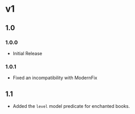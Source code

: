 # v1

## 1.0
### 1.0.0
- Initial Release
### 1.0.1
- Fixed an incompatibility with ModernFix

## 1.1
- Added the `level` model predicate for enchanted books.
